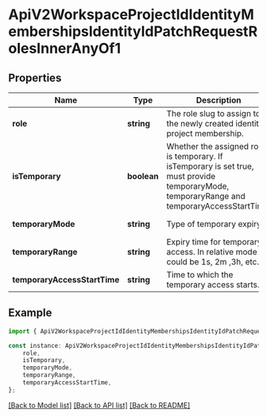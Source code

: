 # ApiV2WorkspaceProjectIdIdentityMembershipsIdentityIdPatchRequestRolesInnerAnyOf1


## Properties

Name | Type | Description | Notes
------------ | ------------- | ------------- | -------------
**role** | **string** | The role slug to assign to the newly created identity project membership. | [default to undefined]
**isTemporary** | **boolean** | Whether the assigned role is temporary. If isTemporary is set true, must provide temporaryMode, temporaryRange and temporaryAccessStartTime. | [default to undefined]
**temporaryMode** | **string** | Type of temporary expiry. | [default to undefined]
**temporaryRange** | **string** | Expiry time for temporary access. In relative mode it could be 1s, 2m ,3h, etc. | [default to undefined]
**temporaryAccessStartTime** | **string** | Time to which the temporary access starts. | [default to undefined]

## Example

```typescript
import { ApiV2WorkspaceProjectIdIdentityMembershipsIdentityIdPatchRequestRolesInnerAnyOf1 } from './api';

const instance: ApiV2WorkspaceProjectIdIdentityMembershipsIdentityIdPatchRequestRolesInnerAnyOf1 = {
    role,
    isTemporary,
    temporaryMode,
    temporaryRange,
    temporaryAccessStartTime,
};
```

[[Back to Model list]](../README.md#documentation-for-models) [[Back to API list]](../README.md#documentation-for-api-endpoints) [[Back to README]](../README.md)
